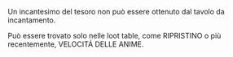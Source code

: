 Un incantesimo del tesoro non può essere ottenuto dal tavolo da incantamento.

Può essere trovato solo nelle loot table, come RIPRISTINO o più recentemente, VELOCITÁ DELLE ANIME.